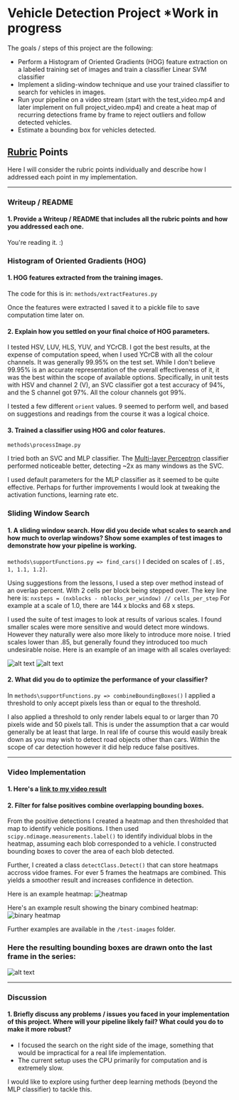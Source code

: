 
# Vehicle Detection Project  *Work in progress

The goals / steps of this project are the following:

* Perform a Histogram of Oriented Gradients (HOG) feature extraction on a labeled training set of images and train a classifier Linear SVM classifier
* Implement a sliding-window technique and use your trained classifier to search for vehicles in images.
* Run your pipeline on a video stream (start with the test_video.mp4 and later implement on full project_video.mp4) and create a heat map of recurring detections frame by frame to reject outliers and follow detected vehicles.
* Estimate a bounding box for vehicles detected.

[//]: # (Image References)
[image3]: ./test_images/processed_images/test1_all_detections.jpg
[image4]: ./test_images/processed_images/test6_all_detections.jpg
[image5]: ./test_images/processed_images/test6_heatmap.jpg
[image7]: ./test_images/processed_images/test6_processed.jpg
[heatmap]: ./figure_1-1.png
[video1]: ./processed_project_video.mp4

## [Rubric](https://review.udacity.com/#!/rubrics/513/view) Points
Here I will consider the rubric points individually and describe how I addressed each point in my implementation.  

---
### Writeup / README

#### 1. Provide a Writeup / README that includes all the rubric points and how you addressed each one.
You're reading it. :)


### Histogram of Oriented Gradients (HOG)

#### 1. HOG features extracted from the training images.

The code for this is in:
`methods/extractFeatures.py`

Once the features were extracted I saved it to a pickle file to save computation time later on.

#### 2. Explain how you settled on your final choice of HOG parameters.

I tested HSV, LUV, HLS, YUV, and YCrCB. I got the best results, at the expense of computation speed, when I used YCrCB with all the colour channels. It was generally 99.95% on the test set. While I don't believe 99.95% is an accurate representation of the overall  effectiveness of it, it was the best within the scope of available options. Specifically, in unit tests with HSV and channel 2 (V), an SVC classifier got a test accuracy of 94%, and the S channel got 97%. All the colour channels got 99%. 

I tested a few different `orient` values. 9 seemed to perform well, and based on suggestions and readings from the course it was a logical choice.

#### 3. Trained a classifier using  HOG and color features.

`methods\processImage.py`

I tried both an SVC and MLP classifier. The [Multi-layer Perceptron](http://scikit-learn.org/stable/modules/generated/sklearn.neural_network.MLPClassifier.html) classifier performed noticeable better, detecting ~2x as many windows as the SVC.

I used default parameters for the MLP classifier as it seemed to be quite effective. Perhaps for further improvements I would look at tweaking the activation functions, learning rate etc.


### Sliding Window Search

#### 1. A sliding window search.  How did you decide what scales to search and how much to overlap windows? Show some examples of test images to demonstrate how your pipeline is working.

`methods\supportFunctions.py => find_cars()`
I decided on scales of `[.85, 1, 1.1, 1.2]`.

Using suggestions from the lessons, I used a step over method instead of an overlap percent. With 2 cells per block being stepped over.
The key line here is: `nxsteps = (nxblocks - nblocks_per_window) // cells_per_step`
For example at a scale of 1.0, there are 144 x blocks and 68 x steps.

I used the suite of test images to look at results of various scales.
I found smaller scales were more sensitive and would detect more windows. However they naturally were also more likely to introduce more noise.
I tried scales lower than .85, but generally found they introduced too much undesirable noise. Here is an example of an image with all scales overlayed:

![alt text][image3]
![alt text][image4]

#### 2. What did you do to optimize the performance of your classifier?

In `methods\supportFunctions.py => combineBoundingBoxes()`
I applied a threshold to only accept pixels less than or equal to the threshold. 

I also applied a threshold to only render labels equal to or larger than 70 pixels wide and 50 pixels tall. This is under the assumption that a car would generally be at least that large. In real life of course this would easily break down as you may wish to detect road objects other than cars. Within the scope of car detection however it did help reduce false positives.

---

### Video Implementation

#### 1. Here's a [link to my video result](./processed_project_video.mp4)

#### 2. Filter for false positives combine overlapping bounding boxes.

From the positive detections I created a heatmap and then thresholded that map to identify vehicle positions.  I then used `scipy.ndimage.measurements.label()` to identify individual blobs in the heatmap, assuming each blob corresponded to a vehicle.  I constructed bounding boxes to cover the area of each blob detected.  

Further, I created a class `detectClass.Detect()` that can store heatmaps accross vidoe frames. For ever 5 frames the heatmaps are combined. This yields a smoother result and increases confidence in detection.

Here is an example heatmap:
![heatmap][heatmap]

Here's an example result showing the binary combined heatmap:
![binary heatmap][image5]

Further examples are available in the `/test-images` folder.

### Here the resulting bounding boxes are drawn onto the last frame in the series:
![alt text][image7]


---

### Discussion

#### 1. Briefly discuss any problems / issues you faced in your implementation of this project.  Where will your pipeline likely fail?  What could you do to make it more robust?

* I focused the search on the right side of the image, something that would be impractical for a real life implementation.
* The current setup uses the CPU primarily for computation and is extremely slow.

I would like to explore using further deep learning methods (beyond the MLP classifier) to tackle this.





